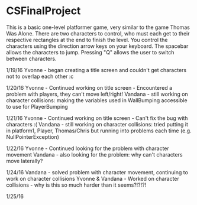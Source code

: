 # CSFinalProject

This is a basic one-level platformer game, very similar to the game Thomas Was Alone. There are two characters to control, who must each get to their respective rectangles at the end to finish the level. 
You control the characters using the direction arrow keys on your keyboard. 
The spacebar allows the characters to jump. 
Pressing "Q" allows the user to switch between characters.

1/19/16
Yvonne - began creating a title screen and couldn't get characters not to overlap each other :c

1/20/16
Yvonne - Continued working on title screen
       - Encountered a problem with players, they can't move left/right!
Vandana - still working on character collisions: making the variables used in WallBumping accessible to use for PlayerBumping

1/21/16
Yvonne - Continued working on title screen
       - Can't fix the bug with characters :(
Vandana - still working on character collisions: tried putting it in platform1, Player, Thomas/Chris but running into problems each time (e.g. NullPointerException)
 
1/22/16
Yvonne - Continued looking for the problem with character movement
Vandana - also looking for the problem: why can't characters move laterally?

1/24/16
Vandana - solved problem with character movement, continuing to work on character collisions
Yvonne & Vandana - Worked on character collisions - why is this so much harder than it seems?!?!?!

1/25/16
